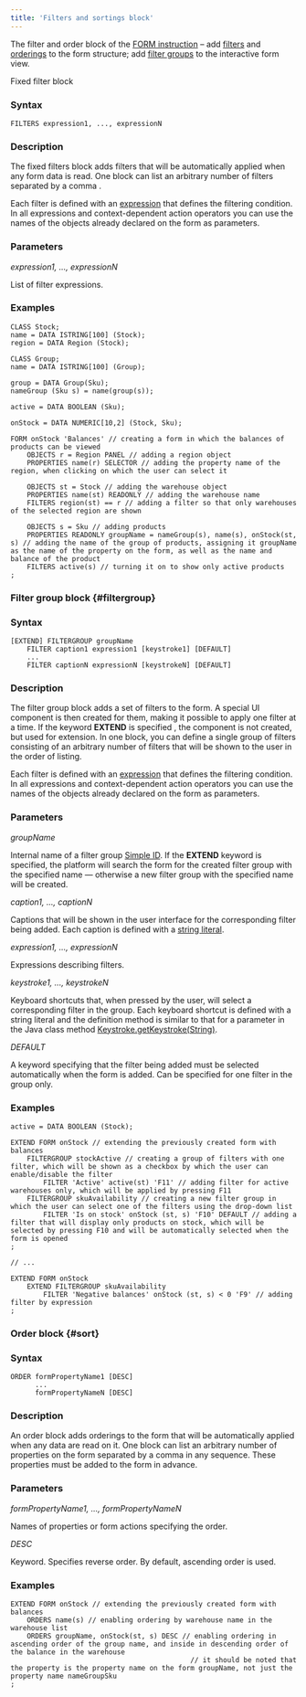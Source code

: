```yaml
---
title: 'Filters and sortings block'
---
```


The filter and order block of the [FORM instruction](FORM_instruction.md) – add [filters](Form_structure.md#filters) and [orderings](Form_structure.md#sort) to the form structure; add [filter groups](Interactive_view.md#filtergroup) to the interactive form view.

Fixed filter block

### Syntax

    FILTERS expression1, ..., expressionN

### Description

The fixed filters block adds filters that will be automatically applied when any form data is read. One block can list an arbitrary number of filters separated by a comma .

Each filter is defined with an  [expression](Expression.md) that defines the filtering condition. In all expressions and context-dependent action operators you can use the names of the objects already declared on the form as parameters.

### Parameters

*expression1, ..., expressionN*

List of filter expressions.

### Examples


```lsf
CLASS Stock;
name = DATA ISTRING[100] (Stock);
region = DATA Region (Stock);

CLASS Group;
name = DATA ISTRING[100] (Group);

group = DATA Group(Sku);
nameGroup (Sku s) = name(group(s));

active = DATA BOOLEAN (Sku);

onStock = DATA NUMERIC[10,2] (Stock, Sku);

FORM onStock 'Balances' // creating a form in which the balances of products can be viewed
    OBJECTS r = Region PANEL // adding a region object
    PROPERTIES name(r) SELECTOR // adding the property name of the region, when clicking on which the user can select it

    OBJECTS st = Stock // adding the warehouse object
    PROPERTIES name(st) READONLY // adding the warehouse name
    FILTERS region(st) == r // adding a filter so that only warehouses of the selected region are shown

    OBJECTS s = Sku // adding products
    PROPERTIES READONLY groupName = nameGroup(s), name(s), onStock(st, s) // adding the name of the group of products, assigning it groupName as the name of the property on the form, as well as the name and balance of the product
    FILTERS active(s) // turning it on to show only active products
;
```

  

### Filter group block {#filtergroup}

### Syntax

    [EXTEND] FILTERGROUP groupName
        FILTER caption1 expression1 [keystroke1] [DEFAULT]
        ...
        FILTER captionN expressionN [keystrokeN] [DEFAULT]

### Description

The filter group block adds a set of filters to the form. A special UI component is then created for them, making it possible to apply one filter at a time. If the keyword **EXTEND** is specified , the component is not created, but used for extension. In one block, you can define a single group of filters consisting of an arbitrary number of filters that will be shown to the user in the order of listing. 

Each filter is defined with an [expression](Expression.md) that defines the filtering condition. In all expressions and context-dependent action operators you can use the names of the objects already declared on the form as parameters.

### Parameters

*groupName*

Internal name of a filter group [Simple ID](IDs.md#id-broken). If the **EXTEND** keyword is specified, the platform will search the form for the created filter group with the specified name — otherwise a new filter group with the specified name will be created.

*caption1, ..., captionN*

Captions that will be shown in the user interface for the corresponding filter being added. Each caption is defined with a [string literal](IDs.md#strliteral-broken).

*expression1, ..., expressionN*

Expressions describing filters.

*keystroke1, ..., keystrokeN*

Keyboard shortcuts that, when pressed by the user, will select a corresponding filter in the group. Each keyboard shortcut is defined with a string literal and the definition method is similar to that for a parameter in the Java class method [Keystroke.getKeystroke(String)](http://docs.oracle.com/javase/7/docs/api/javax/swing/KeyStroke.html#getKeyStroke(java.lang.String)).

*DEFAULT*

A keyword specifying that the filter being added must be selected automatically when the form is added. Can be specified for one filter in the group only.

  

### Examples


```lsf
active = DATA BOOLEAN (Stock);

EXTEND FORM onStock // extending the previously created form with balances
    FILTERGROUP stockActive // creating a group of filters with one filter, which will be shown as a checkbox by which the user can enable/disable the filter
        FILTER 'Active' active(st) 'F11' // adding filter for active warehouses only, which will be applied by pressing F11
    FILTERGROUP skuAvailability // creating a new filter group in which the user can select one of the filters using the drop-down list
        FILTER 'Is on stock' onStock (st, s) 'F10' DEFAULT // adding a filter that will display only products on stock, which will be selected by pressing F10 and will be automatically selected when the form is opened
;

// ...

EXTEND FORM onStock
    EXTEND FILTERGROUP skuAvailability
        FILTER 'Negative balances' onStock (st, s) < 0 'F9' // adding filter by expression
;
```

  

### Order block {#sort}

### Syntax

    ORDER formPropertyName1 [DESC] 
          ...
          formPropertyNameN [DESC]

### Description

An order block adds orderings to the form that will be automatically applied when any data are read on it. One block can list an arbitrary number of properties on the form separated by a comma in any sequence. These properties must be added to the form in advance.

### Parameters

*formPropertyName1, ..., formPropertyNameN*

Names of properties or form actions specifying the order.

*DESC*

Keyword. Specifies reverse order. By default, ascending order is used.

### Examples


```lsf
EXTEND FORM onStock // extending the previously created form with balances
    ORDERS name(s) // enabling ordering by warehouse name in the warehouse list
    ORDERS groupName, onStock(st, s) DESC // enabling ordering in ascending order of the group name, and inside in descending order of the balance in the warehouse
                                            // it should be noted that the property is the property name on the form groupName, not just the property name nameGroupSku
;
```

